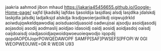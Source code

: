 jaakria aahmod jibon mhaud 
 https://jakaria45456655.github.io/Google-Home-page/
sajfd ljkadslkj lajfdas ljasoldija lasjdlasj alsdj lasjdlka jdalskdj laskjdla jalsdkj ladjalksjd alskdja lksdjqwoierjaolikdj oiqwujdrkld aoiwdujqwkeldqawodiaj aoisduaoidjuasoid oadwujoai ajsodju asoidjasodij aojasdoij asodij aodmaslij aoidjao idasoidj oaidj aosidj aoidjasdoj oaisdj oaijdoaisdj oiadjasoidjaqwoidqwoeuoieqwodjo iqopdij qopdAOPDIJoprPOWQEDAWOPF SAMFP[SAF]PWSEFS[PFOPI W 0GI WEOPWE0UWE=0R  R WE0R U93
